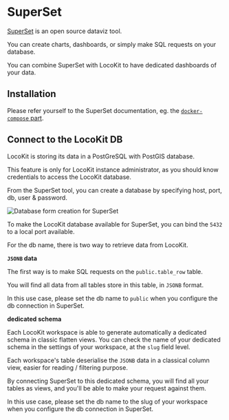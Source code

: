 # SuperSet

[SuperSet](https://superset.apache.org/) is an open source dataviz tool.

You can create charts, dashboards, or simply make SQL requests on your database.

You can combine SuperSet with LocoKit to have dedicated dashboards of your data.

## Installation

Please refer yourself to the SuperSet documentation,
eg. the [`docker-compose` part](https://superset.apache.org/docs/installation/docker-compose).

## Connect to the LocoKit DB

LocoKit is storing its data in a PostGreSQL with PostGIS database.

This feature is only for LocoKit instance administrator,
as you should know credentials to access the LocoKit database.

From the SuperSet tool, you can create a database
by specifying host, port, db, user & password.

![Database form creation for SuperSet](image.png)

To make the LocoKit database available for SuperSet,
you can bind the `5432` to a local port available.

For the db name, there is two way to retrieve data from LocoKit.

**`JSONB` data**

The first way is to make SQL requests on the `public.table_row` table.

You will find all data from all tables store in this table, in `JSONB` format.

In this use case, please set the db name to `public` when you configure the db connection in SuperSet.

**dedicated schema**

Each LocoKit workspace is able to generate automatically a dedicated schema
in classic flatten views.
You can check the name of your dedicated schema in the settings of your workspace,
at the `slug` field level.

Each workspace's table deserialise the `JSONB` data
in a classical column view, easier for reading / filtering purpose.

By connecting SuperSet to this dedicated schema,
you will find all your tables as views, and you'll be able to make your request
against them.

In this use case, please set the db name to the slug of your workspace
when you configure the db connection in SuperSet.